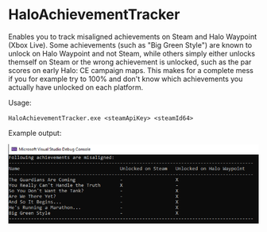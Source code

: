 # HaloAchievementTracker

Enables you to track misaligned achievements on Steam and Halo Waypoint (Xbox Live). Some achievements (such as "Big Green Style") 
are known to unlock on Halo Waypoint and not Steam, while others simply either unlocks themself on Steam or the wrong achievement is unlocked, 
such as the par scores on early Halo: CE campaign maps. This makes for a complete mess if you for example try to 100% and don't know which achievements 
you actually have unlocked on each platform.

Usage:

```
HaloAchievementTracker.exe <steamApiKey> <steamId64>
```

Example output:

![Example output](HaloAchievementTracker/Resources/Examples/example_output.png?raw=true "Title")

